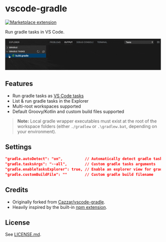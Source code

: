 # vscode-gradle

<a href="https://marketplace.visualstudio.com/items?itemName=richardwillis.vscode-gradle">![Marketplace extension](https://img.shields.io/visual-studio-marketplace/i/richardwillis.vscode-gradle)</a>

Run gradle tasks in VS Code.

![Screencat](images/screencast.gif)

## Features

- Run gradle tasks as [VS Code tasks](https://code.visualstudio.com/docs/editor/tasks)
- List & run gradle tasks in the Explorer
- Multi-root workspaces supported
- Default Groovy/Kotlin and custom build files supported

> **Note:** Local gradle wrapper executables must exist at the root of the workspace folders (either `./gradlew` or `.\gradlew.bat`, depending on your environment).

## Settings

```json
"gradle.autoDetect": "on",          // Automatically detect gradle tasks
"gradle.tasksArgs": "--all",        // Custom gradle tasks arguments
"gradle.enableTasksExplorer": true, // Enable an explorer view for gradle tasks
"gradle.customBuildFile": ""        // Custom gradle build filename
```

## Credits

- Originally forked from [Cazzar/vscode-gradle](https://github.com/Cazzar/vscode-gradle).
- Heavily inspired by the built-in [npm extension](https://github.com/microsoft/vscode/tree/master/extensions/npm).

## License

See [LICENSE.md](./LICENSE.md).
